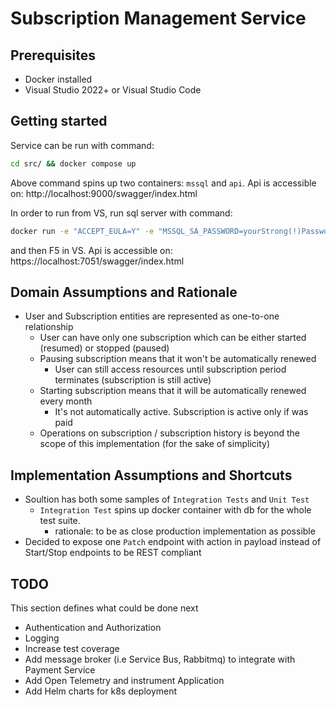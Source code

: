 # Subscription Management Service

## Prerequisites

* Docker installed
* Visual Studio 2022+ or Visual Studio Code

## Getting started

Service can be run with command:

```bash
cd src/ && docker compose up
```

Above command spins up two containers: `mssql` and `api`. Api is accessible on: http://localhost:9000/swagger/index.html 

In order to run from VS, run sql server with command:

```bash
docker run -e "ACCEPT_EULA=Y" -e "MSSQL_SA_PASSWORD=yourStrong(!)Password" -p 1433:1433 -d mcr.microsoft.com/mssql/server:2022-latest
```

and then F5 in VS.  Api is accessible on: https://localhost:7051/swagger/index.html


## Domain Assumptions and Rationale
- User and Subscription entities are represented as one-to-one relationship
    - User can have only one subscription which can be either started (resumed) or stopped (paused)
    - Pausing subscription means that it won't be automatically renewed
      - User can still access resources until subscription period terminates (subscription is still active)
    - Starting subscription means that it will be automatically renewed every month
      - It's not automatically active. Subscription is active only if was paid
    - Operations on subscription / subscription history is beyond the scope of this implementation (for the sake of simplicity)

## Implementation Assumptions and Shortcuts
- Soultion has both some samples of `Integration Tests` and `Unit Test`
  - `Integration Test` spins up docker container with db for the whole test suite.
    - rationale: to be as close production implementation as possible
- Decided to expose one `Patch` endpoint with action in payload instead of Start/Stop endpoints to be REST compliant


## TODO

This section defines what could be done next

- Authentication and Authorization
- Logging
- Increase test coverage
- Add message broker (i.e Service Bus, Rabbitmq) to integrate with Payment Service
- Add Open Telemetry and instrument Application
- Add Helm charts for k8s deployment